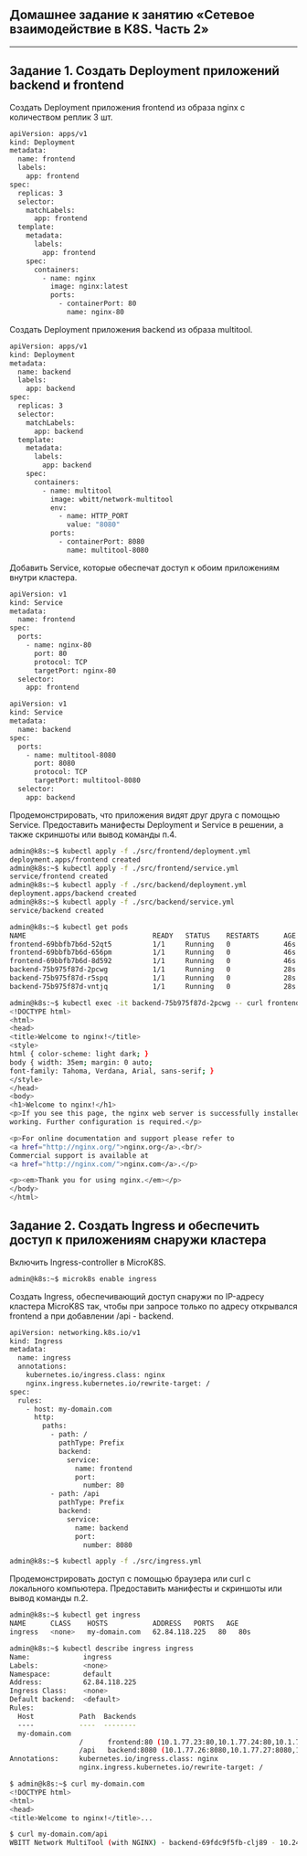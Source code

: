 ## Домашнее задание к занятию «Сетевое взаимодействие в K8S. Часть 2»
------
## Задание 1. Создать Deployment приложений backend и frontend
Создать Deployment приложения frontend из образа nginx с количеством реплик 3 шт.
```bash
apiVersion: apps/v1
kind: Deployment
metadata:
  name: frontend
  labels:
    app: frontend
spec:
  replicas: 3
  selector:
    matchLabels:
      app: frontend
  template:
    metadata:
      labels:
        app: frontend
    spec:
      containers:
        - name: nginx
          image: nginx:latest
          ports:
            - containerPort: 80
              name: nginx-80
```
Создать Deployment приложения backend из образа multitool.
```bash
apiVersion: apps/v1
kind: Deployment
metadata:
  name: backend
  labels:
    app: backend
spec:
  replicas: 3
  selector:
    matchLabels:
      app: backend
  template:
    metadata:
      labels:
        app: backend
    spec:
      containers:
        - name: multitool
          image: wbitt/network-multitool
          env:
            - name: HTTP_PORT
              value: "8080"
          ports:
            - containerPort: 8080
              name: multitool-8080
```
Добавить Service, которые обеспечат доступ к обоим приложениям внутри кластера.
```bash
apiVersion: v1
kind: Service
metadata:
  name: frontend
spec:
  ports:
    - name: nginx-80
      port: 80
      protocol: TCP
      targetPort: nginx-80
  selector:
    app: frontend
```
```bash
apiVersion: v1
kind: Service
metadata:
  name: backend
spec:
  ports:
    - name: multitool-8080
      port: 8080
      protocol: TCP
      targetPort: multitool-8080
  selector:
    app: backend
```
Продемонстрировать, что приложения видят друг друга с помощью Service.
Предоставить манифесты Deployment и Service в решении, а также скриншоты или вывод команды п.4.
```bash
admin@k8s:~$ kubectl apply -f ./src/frontend/deployment.yml
deployment.apps/frontend created
admin@k8s:~$ kubectl apply -f ./src/frontend/service.yml
service/frontend created
admin@k8s:~$ kubectl apply -f ./src/backend/deployment.yml
deployment.apps/backend created
admin@k8s:~$ kubectl apply -f ./src/backend/service.yml
service/backend created
```
```bash
admin@k8s:~$ kubectl get pods
NAME                               READY   STATUS    RESTARTS      AGE
frontend-69bbfb7b6d-52qt5          1/1     Running   0             46s
frontend-69bbfb7b6d-656pm          1/1     Running   0             46s
frontend-69bbfb7b6d-8d592          1/1     Running   0             46s
backend-75b975f87d-2pcwg           1/1     Running   0             28s
backend-75b975f87d-r5spq           1/1     Running   0             28s
backend-75b975f87d-vntjq           1/1     Running   0             28s
```
```bash
admin@k8s:~$ kubectl exec -it backend-75b975f87d-2pcwg -- curl frontend:80
<!DOCTYPE html>
<html>
<head>
<title>Welcome to nginx!</title>
<style>
html { color-scheme: light dark; }
body { width: 35em; margin: 0 auto;
font-family: Tahoma, Verdana, Arial, sans-serif; }
</style>
</head>
<body>
<h1>Welcome to nginx!</h1>
<p>If you see this page, the nginx web server is successfully installed and
working. Further configuration is required.</p>

<p>For online documentation and support please refer to
<a href="http://nginx.org/">nginx.org</a>.<br/>
Commercial support is available at
<a href="http://nginx.com/">nginx.com</a>.</p>

<p><em>Thank you for using nginx.</em></p>
</body>
</html>
```
## Задание 2. Создать Ingress и обеспечить доступ к приложениям снаружи кластера
Включить Ingress-controller в MicroK8S.
```bash
admin@k8s:~$ microk8s enable ingress
```
Создать Ingress, обеспечивающий доступ снаружи по IP-адресу кластера MicroK8S так, чтобы при запросе только по адресу открывался frontend а при добавлении /api - backend.
```bash
apiVersion: networking.k8s.io/v1
kind: Ingress
metadata:
  name: ingress
  annotations:
    kubernetes.io/ingress.class: nginx
    nginx.ingress.kubernetes.io/rewrite-target: /
spec:
  rules:
    - host: my-domain.com
      http:
        paths:
          - path: /
            pathType: Prefix
            backend:
              service:
                name: frontend
                port:
                  number: 80
          - path: /api
            pathType: Prefix
            backend:
              service:
                name: backend
                port:
                  number: 8080
```
```bash
admin@k8s:~$ kubectl apply -f ./src/ingress.yml
```
Продемонстрировать доступ с помощью браузера или curl с локального компьютера.
Предоставить манифесты и скриншоты или вывод команды п.2.
```bash
admin@k8s:~$ kubectl get ingress
NAME      CLASS    HOSTS           ADDRESS   PORTS   AGE
ingress   <none>   my-domain.com   62.84.118.225   80   80s
```
```bash
admin@k8s:~$ kubectl describe ingress ingress
Name:             ingress
Labels:           <none>
Namespace:        default
Address:          62.84.118.225
Ingress Class:    <none>
Default backend:  <default>
Rules:
  Host           Path  Backends
  ----           ----  --------
  my-domain.com
                 /      frontend:80 (10.1.77.23:80,10.1.77.24:80,10.1.77.25:80)
                 /api   backend:8080 (10.1.77.26:8080,10.1.77.27:8080,10.1.77.28:8080)
Annotations:     kubernetes.io/ingress.class: nginx
                 nginx.ingress.kubernetes.io/rewrite-target: /
```
```bash
$ admin@k8s:~$ curl my-domain.com
<!DOCTYPE html>
<html>
<head>
<title>Welcome to nginx!</title>...

$ curl my-domain.com/api
WBITT Network MultiTool (with NGINX) - backend-69fdc9f5fb-clj89 - 10.244.0.98 - HTTP: 8080 , HTTPS: 443 . (Formerly praqma/network-multitool)

